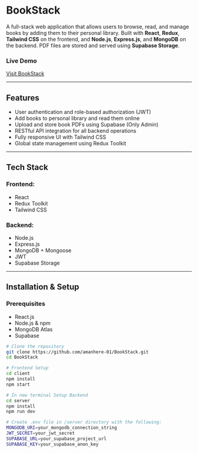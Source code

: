 # BookStack

A full-stack web application that allows users to browse, read, and manage books by adding them to their personal library. Built with **React**, **Redux**, **Tailwind CSS** on the frontend, and **Node.js**, **Express.js**, and **MongoDB** on the backend. PDF files are stored and served using **Supabase Storage**.

### Live Demo
[Visit BookStack](https://book-stack-gamma.vercel.app/)  

---

## Features

- User authentication and role-based authorization (JWT)
- Add books to personal library and read them online
- Upload and store book PDFs using Supabase (Only Admin)
- RESTful API integration for all backend operations
- Fully responsive UI with Tailwind CSS
- Global state management using Redux Toolkit

---

## Tech Stack

### Frontend:
- React
- Redux Toolkit
- Tailwind CSS

### Backend:
- Node.js
- Express.js
- MongoDB + Mongoose
- JWT
- Supabase Storage

---

## Installation & Setup

### Prerequisites
- React.js
- Node.js & npm
- MongoDB Atlas 
- Supabase 

```bash
# Clone the repository
git clone https://github.com/amanhere-01/BookStack.git
cd BookStack

# Frontend Setup
cd client
npm install
npm start

# In new terminal Setup Backend
cd server
npm install
npm run dev

# Create .env file in /server directory with the following:
MONGODB_URI=your_mongodb_connection_string
JWT_SECRET=your_jwt_secret
SUPABASE_URL=your_supabase_project_url
SUPABASE_KEY=your_supabase_anon_key
```
